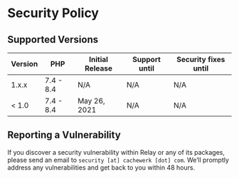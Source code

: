 # Security Policy

## Supported Versions


| Version | PHP       | Initial Release | Support until | Security fixes until |
| ------- | --------- | --------------- | ------------- | -------------------- |
| 1.x.x   | 7.4 - 8.4 | N/A             | N/A           | N/A                  |
| < 1.0   | 7.4 - 8.4 | May 26, 2021    | N/A           | N/A                  |

## Reporting a Vulnerability

If you discover a security vulnerability within Relay or any of its packages, please send an email to `security [at] cachewerk [dot] com`. We’ll promptly address any vulnerabilities and get back to you within 48 hours.
